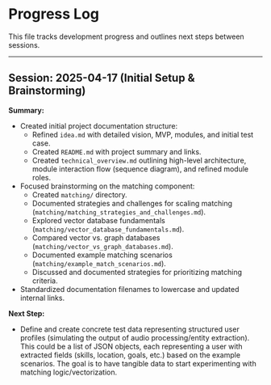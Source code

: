 <!--
Instructions for AI Assistant:
- Add a new entry for each work session under the latest entry.
- Keep the summary concise, focusing on key achievements or decisions.
- Clearly state the agreed-upon 'Next Step'.
- Use a shell command like `date +%Y-%m-%d` to get the current date for the session header.
- Ensure the file remains focused on progress tracking and next actions.
-->

# Progress Log

This file tracks development progress and outlines next steps between sessions.

---

## Session: 2025-04-17 (Initial Setup & Brainstorming)

**Summary:**
*   Created initial project documentation structure:
    *   Refined `idea.md` with detailed vision, MVP, modules, and initial test case.
    *   Created `README.md` with project summary and links.
    *   Created `technical_overview.md` outlining high-level architecture, module interaction flow (sequence diagram), and refined module roles.
*   Focused brainstorming on the matching component:
    *   Created `matching/` directory.
    *   Documented strategies and challenges for scaling matching (`matching/matching_strategies_and_challenges.md`).
    *   Explored vector database fundamentals (`matching/vector_database_fundamentals.md`).
    *   Compared vector vs. graph databases (`matching/vector_vs_graph_databases.md`).
    *   Documented example matching scenarios (`matching/example_match_scenarios.md`).
    *   Discussed and documented strategies for prioritizing matching criteria.
*   Standardized documentation filenames to lowercase and updated internal links.

**Next Step:**
*   Define and create concrete test data representing structured user profiles (simulating the output of audio processing/entity extraction). This could be a list of JSON objects, each representing a user with extracted fields (skills, location, goals, etc.) based on the example scenarios. The goal is to have tangible data to start experimenting with matching logic/vectorization. 